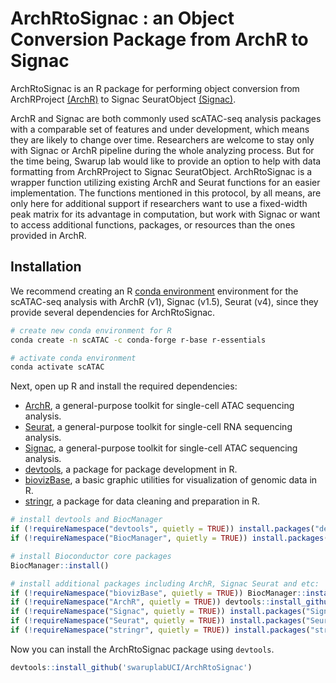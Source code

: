 
# ArchRtoSignac : an Object Conversion Package from ArchR to Signac


ArchRtoSignac is an R package for performing object conversion from ArchRProject [(ArchR)](https://www.archrproject.com/index.html) to Signac SeuratObject [(Signac)](https://satijalab.org/signac/index.html).

ArchR and Signac are both commonly used scATAC-seq analysis packages with a comparable set of features and under development, which means they are likely to change over time. Researchers are welcome to stay only with Signac or ArchR pipeline during the whole analyzing process. But for the time being, Swarup lab would like to provide an option to help with data formatting from ArchRProject to Signac SeuratObject. ArchRtoSignac is a wrapper function utilizing existing ArchR and Seurat functions for an easier implementation.
The functions mentioned in this protocol, by all means, are only here for additional support if researchers want to use a fixed-width peak matrix for its advantage in computation, but work with Signac or want to access additional functions, packages, or resources than the ones provided in ArchR.


## Installation

We recommend creating an R [conda environment](https://docs.conda.io/en/latest)
environment for the scATAC-seq analysis with ArchR (v1), Signac (v1.5), Seurat (v4), since they provide several dependencies for ArchRtoSignac.

```bash
# create new conda environment for R
conda create -n scATAC -c conda-forge r-base r-essentials

# activate conda environment
conda activate scATAC

```

Next, open up R and install the required dependencies:

* [ArchR](https://www.archrproject.com/index.html), a general-purpose toolkit for single-cell ATAC sequencing analysis.
* [Seurat](https://satijalab.org/seurat/index.html), a general-purpose toolkit for single-cell RNA sequencing analysis.
* [Signac](https://satijalab.org/signac/index.html), a general-purpose toolkit for single-cell ATAC sequencing analysis.
* [devtools](https://devtools.r-lib.org/), a package for package development in R.
* [biovizBase](https://www.bioconductor.org/packages/release/bioc/html/biovizBase.html), a basic graphic utilities for visualization of genomic data in R.
* [stringr](https://cran.r-project.org/web/packages/stringr/readme/README.html), a package for data cleaning and preparation in R.

```r
# install devtools and BiocManager
if (!requireNamespace("devtools", quietly = TRUE)) install.packages("devtools")
if (!requireNamespace("BiocManager", quietly = TRUE)) install.packages("BiocManager")

# install Bioconductor core packages
BiocManager::install()

# install additional packages including ArchR, Signac Seurat and etc:
if (!requireNamespace("biovizBase", quietly = TRUE)) BiocManager::install("biovizBase")
if (!requireNamespace("ArchR", quietly = TRUE)) devtools::install_github("GreenleafLab/ArchR", ref="master", repos = BiocManager::repositories())
if (!requireNamespace("Signac", quietly = TRUE)) install.packages("Signac")
if (!requireNamespace("Seurat", quietly = TRUE)) install.packages("Seurat")
if (!requireNamespace("stringr", quietly = TRUE)) install.packages("stringr")


```

Now you can install the ArchRtoSignac package using `devtools`.

```r
devtools::install_github('swaruplabUCI/ArchRtoSignac')

```
